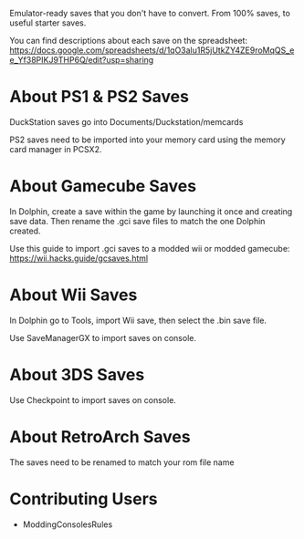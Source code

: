 Emulator-ready saves that you don't have to convert. From 100% saves, to useful starter saves.

You can find descriptions about each save on the spreadsheet:
https://docs.google.com/spreadsheets/d/1qO3alu1R5jUtkZY4ZE9roMqQS_ee_Yf38PIKJ9THP6Q/edit?usp=sharing

# About PS1 & PS2 Saves
DuckStation saves go into Documents/Duckstation/memcards

PS2 saves need to be imported into your memory card using the memory card manager in PCSX2.

# About Gamecube Saves
In Dolphin, create a save within the game by launching it once and creating save data. Then rename the .gci save files to match the one Dolphin created.

Use this guide to import .gci saves to a modded wii or modded gamecube: https://wii.hacks.guide/gcsaves.html

# About Wii Saves
In Dolphin go to Tools, import Wii save, then select the .bin save file.

Use SaveManagerGX to import saves on console.

# About 3DS Saves
Use Checkpoint to import saves on console.

# About RetroArch Saves
The saves need to be renamed to match your rom file name


# Contributing Users
- ModdingConsolesRules
